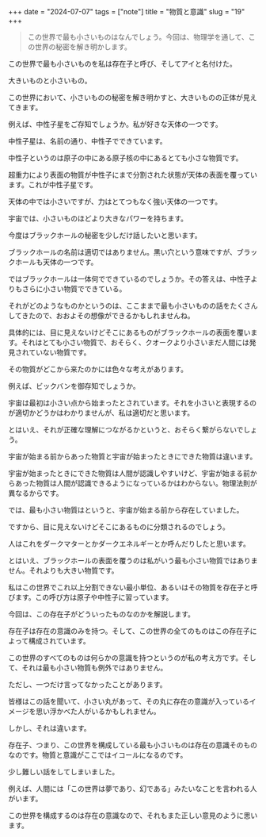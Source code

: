 +++
date = "2024-07-07"
tags = ["note"]
title = "物質と意識"
slug = "19"
+++

> この世界で最も小さいものはなんでしょう。今回は、物理学を通して、この世界の秘密を解き明かします。

この世界で最も小さいものを私は存在子と呼び、そしてアイと名付けた。

大きいものと小さいもの。

この世界において、小さいものの秘密を解き明かすと、大きいものの正体が見えてきます。

例えば、中性子星をご存知でしょうか。私が好きな天体の一つです。

中性子星は、名前の通り、中性子でできています。

中性子というのは原子の中にある原子核の中にあるとても小さな物質です。

超重力により表面の物質が中性子にまで分割された状態が天体の表面を覆っています。これが中性子星です。

天体の中では小さいですが、力はとてつもなく強い天体の一つです。

宇宙では、小さいものほどより大きなパワーを持ちます。

今度はブラックホールの秘密を少しだけ話したいと思います。

ブラックホールの名前は適切ではありません。黒い穴という意味ですが、ブラックホールも天体の一つです。

ではブラックホールは一体何でできているのでしょうか。その答えは、中性子よりもさらに小さい物質でできている。

それがどのようなものかというのは、ここままで最も小さいものの話をたくさんしてきたので、おおよその想像ができるかもしれませんね。

具体的には、目に見えないけどそこにあるものがブラックホールの表面を覆います。それはとても小さい物質で、おそらく、クオークより小さいまだ人間には発見されていない物質です。

その物質がどこから来たのかには色々な考えがあります。

例えば、ビックバンを御存知でしょうか。

宇宙は最初は小さい点から始まったとされています。それを小さいと表現するのが適切かどうかはわかりませんが、私は適切だと思います。

とはいえ、それが正確な理解につながるかというと、おそらく繋がらないでしょう。

宇宙が始まる前からあった物質と宇宙が始まったときにできた物質は違います。

宇宙が始まったときにできた物質は人間が認識しやすいけど、宇宙が始まる前からあった物質は人間が認識できるようになっているかはわからない。物理法則が異なるからです。

では、最も小さい物質はというと、宇宙が始まる前から存在していました。

ですから、目に見えないけどそこにあるものに分類されるのでしょう。

人はこれをダークマターとかダークエネルギーとか呼んだりしたと思います。

とはいえ、ブラックホールの表面を覆うのは私がいう最も小さい物質ではありません。それよりも大きい物質です。

私はこの世界でこれ以上分割できない最小単位、あるいはその物質を存在子と呼びます。この呼び方は原子や中性子に習っています。

今回は、この存在子がどういったものなのかを解説します。

存在子は存在の意識のみを持つ。そして、この世界の全てのものはこの存在子によって構成されています。

この世界のすべてのものは何らかの意識を持つというのが私の考え方です。そして、それは最も小さい物質も例外ではありません。

ただし、一つだけ言ってなかったことがあります。

皆様はこの話を聞いて、小さい丸があって、その丸に存在の意識が入っているイメージを思い浮かべた人がいるかもしれません。

しかし、それは違います。

存在子、つまり、この世界を構成している最も小さいものは存在の意識そのものなのです。物質と意識がここではイコールになるのです。

少し難しい話をしてしまいました。

例えば、人間には「この世界は夢であり、幻である」みたいなことを言われる人がいます。

この世界を構成するのは存在の意識なので、それもまた正しい意見のように思います。
